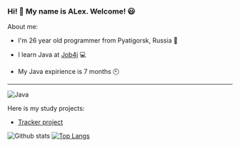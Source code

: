 ### Hi! 👋 My name is ALex. Welcome! :smiley:

About me:

- I'm 26 year old programmer from Pyatigorsk, Russia :sunrise_over_mountains:

- I learn Java at [Job4j](https://job4j.ru/) :computer:

- My Java expirience is 7 months :clock10:

---

![Java](https://img.shields.io/badge/Java-%3E%3D1.5-green)

Here is my study projects:

- [Tracker project](https://github.com/AlexDouglasstochkajpg/job4j_tracker)


![Github stats](https://github-readme-stats.vercel.app/api?username=AlexDouglasstochkajpg&hide=stars,prs,issues,contribs)
[![Top Langs](https://github-readme-stats.vercel.app/api/top-langs/?username=AlexDouglasstochkajpg&layout=compact)](https://github.com/ShamRail/github-readme-stats)

<!--
**AlexDouglasstochkajpg/AlexDouglasstochkajpg** is a ✨ _special_ ✨ repository because its `README.md` (this file) appears on your GitHub profile.

Here are some ideas to get you started:

- 🔭 I’m currently working on ...
- 🌱 I’m currently learning ...
- 👯 I’m looking to collaborate on ...
- 🤔 I’m looking for help with ...
- 💬 Ask me about ...
- 📫 How to reach me: ...
- 😄 Pronouns: ...
- ⚡ Fun fact: ...
-->
